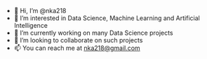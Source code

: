 - 👋 Hi, I’m @nka218
- 👀 I’m interested in Data Science, Machine Learning and Artificial Intelligence
- 🌱 I’m currently working on many Data Science projects
- 💞️ I’m looking to collaborate on such projects
- 📫 You can reach me at nka218@gmail.com

<!---
nka218/nka218 is a ✨ special ✨ repository because its `README.md` (this file) appears on your GitHub profile.
You can click the Preview link to take a look at your changes.
--->
